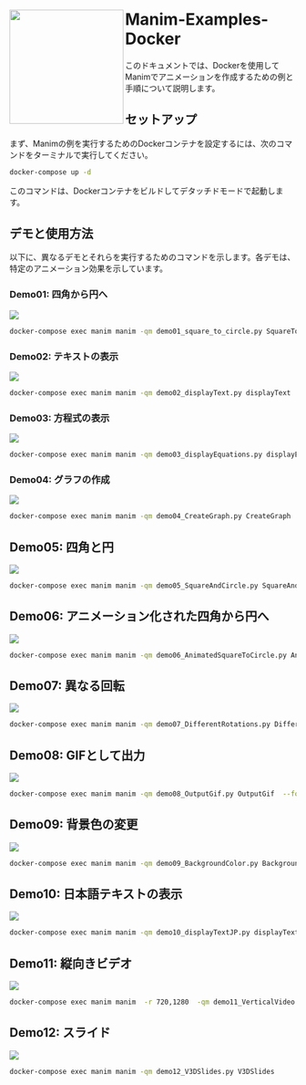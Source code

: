 

<h1>
<img src="https://raw.githubusercontent.com/Sunwood-ai-labs/OwlWhisper/main/docs/OwlWhisper.png" height=200px align="left"/>
Manim-Examples-Docker <br>
</h1>


このドキュメントでは、Dockerを使用してManimでアニメーションを作成するための例と手順について説明します。
## セットアップ

まず、Manimの例を実行するためのDockerコンテナを設定するには、次のコマンドをターミナルで実行してください。

```bash
docker-compose up -d
```



このコマンドは、Dockerコンテナをビルドしてデタッチドモードで起動します。
## デモと使用方法

以下に、異なるデモとそれらを実行するためのコマンドを示します。各デモは、特定のアニメーション効果を示しています。

### Demo01: 四角から円へ

![](https://github.com/Sunwood-ai-labs/Manim-Examples-Docker/blob/main/demo/media/videos/demo01_square_to_circle/720p30/SquareToCircle_ManimCE_v0.18.0.gif) 


```bash
docker-compose exec manim manim -qm demo01_square_to_circle.py SquareToCircle
```


### Demo02: テキストの表示

![](https://github.com/Sunwood-ai-labs/Manim-Examples-Docker/blob/main/demo/media/videos/demo02_displayText/720p30/displayText_ManimCE_v0.18.0.gif) 


```bash
docker-compose exec manim manim -qm demo02_displayText.py displayText
```


### Demo03: 方程式の表示

![](https://github.com/Sunwood-ai-labs/Manim-Examples-Docker/blob/main/demo/media/videos/demo03_displayEquations/720p30/displayEquations_ManimCE_v0.18.0.gif) 


```bash
docker-compose exec manim manim -qm demo03_displayEquations.py displayEquations
```


### Demo04: グラフの作成

![](https://github.com/Sunwood-ai-labs/Manim-Examples-Docker/blob/main/demo/media/videos/demo04_CreateGraph/720p30/CreateGraph_ManimCE_v0.18.0.gif) 


```bash
docker-compose exec manim manim -qm demo04_CreateGraph.py CreateGraph
```

## Demo05: 四角と円

![](https://github.com/Sunwood-ai-labs/Manim-Examples-Docker/blob/main/demo/media/videos/demo05_SquareAndCircle/720p30/SquareAndCircle_ManimCE_v0.18.0.gif)

```bash
docker-compose exec manim manim -qm demo05_SquareAndCircle.py SquareAndCircle
```

## Demo06: アニメーション化された四角から円へ

![](https://github.com/Sunwood-ai-labs/Manim-Examples-Docker/blob/main/demo/media/videos/demo06_AnimatedSquareToCircle/720p30/AnimatedSquareToCircle_ManimCE_v0.18.0.gif)

```bash
docker-compose exec manim manim -qm demo06_AnimatedSquareToCircle.py AnimatedSquareToCircle
```

## Demo07: 異なる回転

![](https://github.com/Sunwood-ai-labs/Manim-Examples-Docker/blob/main/demo/media/videos/demo07_DifferentRotations/720p30/DifferentRotations_ManimCE_v0.18.0.gif)

```bash
docker-compose exec manim manim -qm demo07_DifferentRotations.py DifferentRotations 
```

## Demo08: GIFとして出力

![](https://github.com/Sunwood-ai-labs/Manim-Examples-Docker/blob/main/demo/media/videos/demo08_OutputGif/720p30/OutputGif_ManimCE_v0.18.0.gif)

```bash
docker-compose exec manim manim -qm demo08_OutputGif.py OutputGif  --format=gif
```

## Demo09: 背景色の変更

![](https://github.com/Sunwood-ai-labs/Manim-Examples-Docker/blob/main/demo/media/videos/demo09_BackgroundColor/720p30/BackgroundColor_ManimCE_v0.18.0.gif)


```bash
docker-compose exec manim manim -qm demo09_BackgroundColor.py BackgroundColor
```

## Demo10: 日本語テキストの表示

![](https://github.com/Sunwood-ai-labs/Manim-Examples-Docker/blob/main/demo/media/videos/demo10_displayTextJP/720p30/displayTextJP_ManimCE_v0.18.0.gif)


```bash
docker-compose exec manim manim -qm demo10_displayTextJP.py displayTextJP
```

## Demo11: 縦向きビデオ

![](https://github.com/Sunwood-ai-labs/Manim-Examples-Docker/blob/main/demo/media/videos/demo11_VerticalVideo/1280p30/VerticalVideo_ManimCE_v0.18.0.gif)

```bash
docker-compose exec manim manim  -r 720,1280  -qm demo11_VerticalVideo.py VerticalVideo
```

## Demo12: スライド

![](https://github.com/Sunwood-ai-labs/Manim-Examples-Docker/blob/main/demo/media/videos/demo12_V3DSlides/720p30/V3DSlides_ManimCE_v0.18.0.gif)

```bash
docker-compose exec manim manim -qm demo12_V3DSlides.py V3DSlides
```

